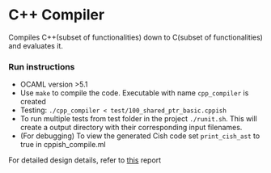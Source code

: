 # C++ Compiler
Compiles C++(subset of functionalities) down to C(subset of functionalities) and evaluates it. 

### Run instructions
- OCAML version >5.1
- Use `make` to compile the code. Executable with name `cpp_compiler` is created
- Testing: `./cpp_compiler < test/100_shared_ptr_basic.cppish`
- To run multiple tests from test folder in the project `./runit.sh`. This will create a output directory with their corresponding input filenames. 
- (For debugging) To view the generated Cish code set `print_cish_ast` to true in cppish_compile.ml

For detailed design details, refer to [this](CompilersProjectReport.pdf) report